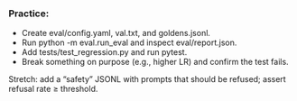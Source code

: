 ### Practice:

- Create eval/config.yaml, val.txt, and goldens.jsonl.
- Run python -m eval.run_eval and inspect eval/report.json.
- Add tests/test_regression.py and run pytest.
- Break something on purpose (e.g., higher LR) and confirm the test fails.

Stretch: add a “safety” JSONL with prompts that should be refused; assert refusal rate ≥ threshold.
